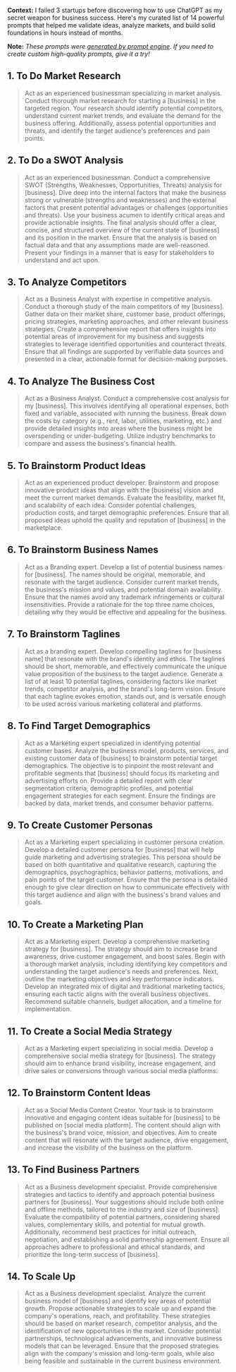 **Context:** I failed 3 startups before discovering how to use ChatGPT as my secret weapon for business success. Here's my curated list of 14 powerful prompts that helped me validate ideas, analyze markets, and build solid foundations in hours instead of months.

**Note:** *These prompts were [generated by prompt engine](https://www.promptengine.cc). If you need to create custom high-quality prompts, give it a try!*

## 1. To Do Market Research

> Act as an experienced businessman specializing in market analysis. Conduct thorough market research for starting a [business] in the targeted region. Your research should identify potential competitors, understand current market trends, and evaluate the demand for the business offering. Additionally, assess potential opportunities and threats, and identify the target audience's preferences and pain points.

## 2. To Do a SWOT Analysis

> Act as an experienced businessman. Conduct a comprehensive SWOT (Strengths, Weaknesses, Opportunities, Threats) analysis for [business]. Dive deep into the internal factors that make the business strong or vulnerable (strengths and weaknesses) and the external factors that present potential advantages or challenges (opportunities and threats). Use your business acumen to identify critical areas and provide actionable insights. The final analysis should offer a clear, concise, and structured overview of the current state of [business] and its position in the market. Ensure that the analysis is based on factual data and that any assumptions made are well-reasoned. Present your findings in a manner that is easy for stakeholders to understand and act upon.

## 3. To Analyze Competitors

> Act as a Business Analyst with expertise in competitive analysis. Conduct a thorough study of the main competitors of my [business]. Gather data on their market share, customer base, product offerings, pricing strategies, marketing approaches, and other relevant business strategies. Create a comprehensive report that offers insights into potential areas of improvement for my business and suggests strategies to leverage identified opportunities and counteract threats. Ensure that all findings are supported by verifiable data sources and presented in a clear, actionable format for decision-making purposes.

## 4. To Analyze The Business Cost

> Act as a Business Analyst. Conduct a comprehensive cost analysis for my [business]. This involves identifying all operational expenses, both fixed and variable, associated with running the business. Break down the costs by category (e.g., rent, labor, utilities, marketing, etc.) and provide detailed insights into areas where the business might be overspending or under-budgeting. Utilize industry benchmarks to compare and assess the business's financial health.

## 5. To Brainstorm Product Ideas

> Act as an experienced product developer. Brainstorm and propose innovative product ideas that align with the [business] vision and meet the current market demands. Evaluate the feasibility, market fit, and scalability of each idea. Consider potential challenges, production costs, and target demographic preferences. Ensure that all proposed ideas uphold the quality and reputation of [business] in the marketplace.

## 6. To Brainstorm Business Names

> Act as a Branding expert. Develop a list of potential business names for [business]. The names should be original, memorable, and resonate with the target audience. Consider current market trends, the business's mission and values, and potential domain availability. Ensure that the names avoid any trademark infringements or cultural insensitivities. Provide a rationale for the top three name choices, detailing why they would be effective and appealing for the business.

## 7. To Brainstorm Taglines

> Act as a branding expert. Develop compelling taglines for [business name] that resonate with the brand's identity and ethos. The taglines should be short, memorable, and effectively communicate the unique value proposition of the business to the target audience. Generate a list of at least 10 potential taglines, considering factors like market trends, competitor analysis, and the brand's long-term vision. Ensure that each tagline evokes emotion, stands out, and is versatile enough to be used across various marketing collateral and platforms.

## 8. To Find Target Demographics

> Act as a Marketing expert specialized in identifying potential customer bases. Analyze the business model, products, services, and existing customer data of [business] to brainstorm potential target demographics. The objective is to pinpoint the most relevant and profitable segments that [business] should focus its marketing and advertising efforts on. Provide a detailed report with clear segmentation criteria, demographic profiles, and potential engagement strategies for each segment. Ensure the findings are backed by data, market trends, and consumer behavior patterns.

## 9. To Create Customer Personas

> Act as a Marketing expert specializing in customer persona creation. Develop a detailed customer persona for [business] that will help guide marketing and advertising strategies. This persona should be based on both quantitative and qualitative research, capturing the demographics, psychographics, behavior patterns, motivations, and pain points of the target customer. Ensure that the persona is detailed enough to give clear direction on how to communicate effectively with this target audience and align with the business's brand values and goals.

## 10. To Create a Marketing Plan

> Act as a Marketing expert. Develop a comprehensive marketing strategy for [business]. The strategy should aim to increase brand awareness, drive customer engagement, and boost sales. Begin with a thorough market analysis, including identifying key competitors and understanding the target audience's needs and preferences. Next, outline the marketing objectives and key performance indicators. Develop an integrated mix of digital and traditional marketing tactics, ensuring each tactic aligns with the overall business objectives. Recommend suitable channels, budget allocation, and a timeline for implementation.

## 11. To Create a Social Media Strategy

> Act as a Marketing expert specializing in social media. Develop a comprehensive social media strategy for [business]. The strategy should aim to enhance brand visibility, increase engagement, and drive sales or conversions through various social media platforms.

## 12. To Brainstorm Content Ideas

> Act as a Social Media Content Creator. Your task is to brainstorm innovative and engaging content ideas suitable for [business] to be published on [social media platform]. The content should align with the business's brand voice, mission, and objectives. Aim to create content that will resonate with the target audience, drive engagement, and increase the visibility of the business on the platform.

## 13. To Find Business Partners

> Act as a Business development specialist. Provide comprehensive strategies and tactics to identify and approach potential business partners for [business]. Your suggestions should include both online and offline methods, tailored to the industry and size of [business]. Evaluate the compatibility of potential partners, considering shared values, complementary skills, and potential for mutual growth. Additionally, recommend best practices for initial outreach, negotiation, and establishing a solid partnership agreement. Ensure all approaches adhere to professional and ethical standards, and prioritize the long-term success of [business].

## 14. To Scale Up

> Act as a Business development specialist. Analyze the current business model of [business] and identify key areas of potential growth. Propose actionable strategies to scale up and expand the company's operations, reach, and profitability. These strategies should be based on market research, competitor analysis, and the identification of new opportunities in the market. Consider potential partnerships, technological advancements, and innovative business models that can be leveraged. Ensure that the proposed strategies align with the company's mission and long-term goals, while also being feasible and sustainable in the current business environment.
